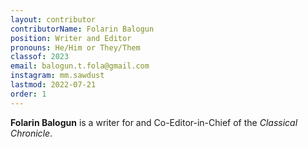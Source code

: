 ```yaml
---
layout: contributor
contributorName: Folarin Balogun
position: Writer and Editor
pronouns: He/Him or They/Them
classof: 2023
email: balogun.t.fola@gmail.com
instagram: mm.sawdust
lastmod: 2022-07-21
order: 1
---
```

**Folarin Balogun** is a writer for and Co-Editor-in-Chief of the *Classical Chronicle*.

